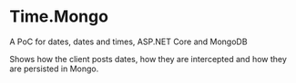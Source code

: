# Time.Mongo
A PoC for dates, dates and times, ASP.NET Core and MongoDB

Shows how the client posts dates, how they are intercepted and how they are persisted in Mongo.
